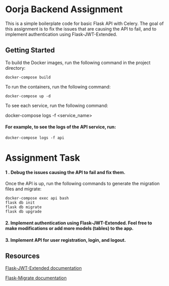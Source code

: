 # Oorja Backend Assignment
This is a simple boilerplate code for basic Flask API with Celery. The goal of this assignment is to fix the issues that are causing the API to fail, and to implement authentication using Flask-JWT-Extended.

## Getting Started
To build the Docker images, run the following command in the project directory:
```
docker-compose build
```
To run the containers, run the following command:
```
docker-compose up -d
```
To see each service, run the following command:

docker-compose logs -f <service_name>
#### For example, to see the logs of the API service, run:
```
docker-compose logs -f api
```
# Assignment Task
#### 1 . Debug the issues causing the API to fail and fix them.
Once the API is up, run the following commands to generate the migration files and migrate:
```
docker-compose exec api bash
flask db init
flask db migrate
flask db upgrade
```


#### 2. Implement authentication using Flask-JWT-Extended. Feel free to make modifications or add more models (tables) to the app.

#### 3. Implement API for user registration, login, and logout.

## Resources
[Flask-JWT-Extended documentation](https://flask-jwt-extended.readthedocs.io/en/stable/)

[Flask-Migrate documentation](https://flask-migrate.readthedocs.io/en/latest/)


